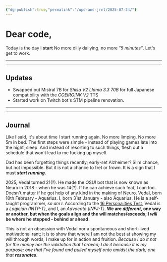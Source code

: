 ```yaml
---
{"dg-publish":true,"permalink":"/upd-and-jrnl/2025-07-24/"}
---
```


# Dear code,
Today is the day I **start**
No more dilly dallying, no more *"5 minutes"*.
Let's get to work.

---
---
## Updates
 - Swapped out Mistral 7B for *Shisa V2 Llama 3.3 70B* for full Japanese compatibility with the *COEIROINK V2* TTS
 - Started work on Twitch bot's STM pipeline renovation.

---
---
## Journal
Like I said, it's about time I start running again. No more limping. No more 5m in bed.
The first steps were simple - instead of playing games late into the night, sleep. And instead of resorting to such things, flesh out a schedule that won't lead to me fucking up myself.

Dad has been forgetting things recently; early-set Alzheimer? Slim chance, but not impossible. But it is not a chance to fret or frown. It is a sign that I must ***start running***.

2025, Vedal turned 21(?). He made the OSU! bot that is now known as Neuro in 2018 - when he was 14(?). If he can achieve such feat, I can too. Doesn't matter if he got help of any kind in the making of Neuro.
Vedal, born 10th February - Aquarius. I, born 31st January - also Aquarius.
He is a self-taught programmer, *so am I*.
According to the [16 Personailties Test](https://www.16personalities.com/free-personality-test), Vedal is a *Logician (INTP-T)*, and I, an *Advocate (INFJ-T)*.
**We are *different*, one way or another, but when the goals align and the will matches/exceeds; I *will* be where he stepped - behind or ahead.**

This is not an obsession with Vedal nor a spontaneous and short-lived motivational rant; it is to show that where I am not the best at showing my will through words, I make up for in action and fruition.
*Because I do it not for the money nor the validation that I craved; I do it because it is my purpose; one that I've found and pulled myself onto amidst the dark; one that **resonates.***